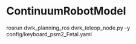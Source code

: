 # ContinuumRobotModel

rosrun dvrk_planning_ros dvrk_teleop_node.py -y config/keyboard_psm2_Fetal.yaml
